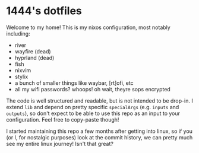 # 1444's dotfiles

Welcome to my home! This is my nixos configuration, most notably including:

- river
- wayfire (dead)
- hyprland (dead)
- fish
- nixvim
- stylix
- a bunch of smaller things like waybar, \[rt\]ofi, etc
- all my wifi passwords? whoops! oh wait, theyre sops encrypted

The code is well structured and readable, but is not intended to be drop-in. I extend `lib` and depend
on pretty specific `specialArgs` (e.g. `inputs` and `outputs`), so don't expect to be able to use this repo
as an input to your configuration. Feel free to copy-paste though!

I started maintaining this repo a few months after getting into linux, so if you (or I, for nostalgic purposes) look at the commit history, we can pretty much see my entire linux journey! Isn't that great?
